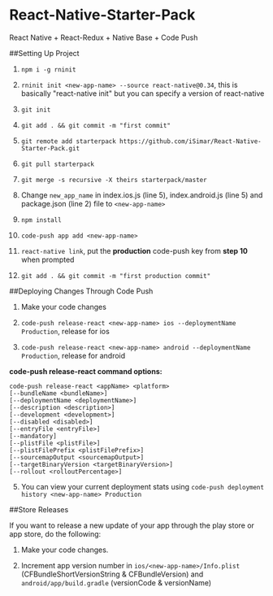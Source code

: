 # React-Native-Starter-Pack
React Native + React-Redux + Native Base + Code Push

##Setting Up Project

1) `npm i -g rninit`

2) `rninit init <new-app-name> --source react-native@0.34`, this is basically "react-native init" but you can specify a version of react-native 

3) `git init`

4) `git add . && git commit -m "first commit"`

5) `git remote add starterpack https://github.com/iSimar/React-Native-Starter-Pack.git`

6) `git pull starterpack`

7) `git merge -s recursive -X theirs starterpack/master`

8) Change `new_app_name` in index.ios.js (line 5), index.android.js (line 5) and package.json (line 2) file to `<new-app-name>`

9) `npm install`

10) `code-push app add <new-app-name>`

11) `react-native link`, put the **production** code-push key from **step 10** when prompted

12) `git add . && git commit -m "first production commit"`

##Deploying Changes Through Code Push

1) Make your code changes

3) `code-push release-react <new-app-name> ios --deploymentName Production`, release for ios

4) `code-push release-react <new-app-name> android --deploymentName Production`, release for android

**code-push release-react command options:**
```
code-push release-react <appName> <platform>
[--bundleName <bundleName>]
[--deploymentName <deploymentName>]
[--description <description>]
[--development <development>]
[--disabled <disabled>]
[--entryFile <entryFile>]
[--mandatory]
[--plistFile <plistFile>]
[--plistFilePrefix <plistFilePrefix>]
[--sourcemapOutput <sourcemapOutput>]
[--targetBinaryVersion <targetBinaryVersion>]
[--rollout <rolloutPercentage>]
```

5) You can view your current deployment stats using `code-push deployment history <new-app-name> Production`


##Store Releases

If you want to release a new update of your app through the play store or app store, do the following:

1) Make your code changes.

2) Increment app version number in `ios/<new-app-name>/Info.plist` (CFBundleShortVersionString & CFBundleVersion) and `android/app/build.gradle` (versionCode & versionName)

